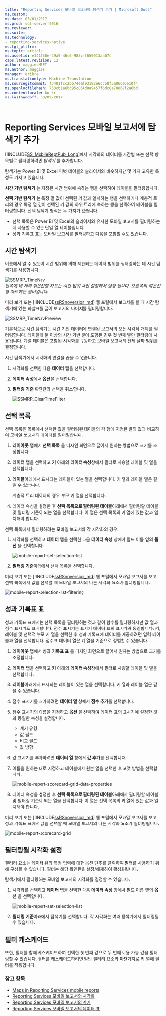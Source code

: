```yaml
---
title: "Reporting Services 모바일 보고서에 탐색기 추가 | Microsoft Docs"
ms.custom: 
ms.date: 03/01/2017
ms.prod: sql-server-2016
ms.reviewer: 
ms.suite: 
ms.technology:
- reporting-services-native
ms.tgt_pltfrm: 
ms.topic: article
ms.assetid: e141f50e-49a9-46c6-983c-f656013aa07c
caps.latest.revision: 12
author: maggiesMSFT
ms.author: maggies
manager: erikre
ms.translationtype: Machine Translation
ms.sourcegitcommit: f3481fcc2bb74eaf93182e6cc58f5a06666e10f4
ms.openlocfilehash: 753cb1a6bc95c854d8a9457f6dc8a70867f2a6bd
ms.contentlocale: ko-kr
ms.lasthandoff: 08/09/2017

---
```

# <a name="add-navigators-to-reporting-services-mobile-reports"></a>Reporting Services 모바일 보고서에 탐색기 추가
[!INCLUDE[SS_MobileReptPub_Long](../../includes/ss-mobilereptpub-long.md)]에서 시각화의 데이터를 시간별 또는 선택 항목별로 필터링하려면 *탐색기* 를 추가합니다. 

탐색기는 Power BI 및 Excel 피벗 테이블의 슬라이서와 비슷하지만 몇 가지 고유한 특성도 가지고 있습니다.

**시간 기반 탐색기** 는 지정된 시간 범위에 속하는 행을 선택하여 테이블을 필터링합니다. 

**선택 기반 탐색기** 는 특정 열 값이 선택된 키 값과 일치하는 행을 선택하거나 계층적 트리의 경우 특정 열 값이 선택된 키 값의 하위 트리에 속하는 행을 선택하여 테이블을 필터링합니다. 선택 탐색기 형식은 두 가지가 있습니다.
* 선택 목록은 Power BI 및 Excel의 슬라이서와 유사한 모바일 보고서를 필터링하는 데 사용할 수 있는 단일 열 테이블입니다.
* 성과 기록표 표는 모바일 보고서를 필터링하고 다음을 포함할 수도 있습니다. 
  
## <a name="time-navigators"></a>시간 탐색기   
  
이름에서 알 수 있듯이 시간 범위에 의해 제한되는 데이터 범위를 필터링하는 데 시간 탐색기를 사용합니다.   
  
![SSMRP_TimeNav](../../reporting-services/mobile-reports/media/ssmrp-timenav.png)  
*왼쪽에 네 개의 꺾은선형 차트는 시간 범위 사전 설정에서 설정 됩니다. 오른쪽의 꺾은선형 차트에는 필터입니다.*  
  
미리 보기 또는 [!INCLUDE[ssRSnoversion_md](../../includes/ssrsnoversion-md.md)] 웹 포털에서 보고서를 볼 때 시간 탐색기에 있는 화살표를 끌어 보고서의 나머지를 필터링합니다.  
  
![SSMRP_TimeNavPreview](../../reporting-services/mobile-reports/media/ssmrp-timenavpreview.png)  
  
기본적으로 시간 탐색기는 시간 기반 데이터에 연결된 보고서의 모든 시각적 개체를 필터링합니다. 테이블에 둘 이상의 시간 기반 열이 포함된 경우 첫 번째 열만 필터링에 사용됩니다. 계열 테이블은 포함된 시각화를 구동하고 모바일 보고서의 전체 날짜 범위를 결정합니다.  
  
시간 탐색기에서 시각화의 연결을 끊을 수 있습니다.   
1. 시각화를 선택한 다음 **데이터** 탭을 선택합니다.  
2. **데이터 속성**에서 **옵션**을 선택합니다.  
3. **필터링 기준** 확인란의 선택을 취소합니다.  
  
   ![SSMRP_ClearTimeFilter](../../reporting-services/mobile-reports/media/ssmrp-cleartimefilter.png)  
  
## <a name="selection-lists"></a>선택 목록   
  
선택 목록은 목록에서 선택한 값을 필터링된 테이블의 각 행에 지정된 열의 값과 비교하여 모바일 보고서의 데이터를 필터링합니다. 

1. **레이아웃** 탭에서 **선택 목록** 을 디자인 화면으로 끌어서 원하는 방법으로 크기를 조정합니다.

2. **데이터** 탭을 선택하고 **키** 아래의 **데이터 속성**창에서 필터로 사용할 테이블 및 열을 선택합니다. 

3. **레이블**아래에서 표시되는 레이블이 있는 열을 선택합니다. 키 열과 레이블 열은 같을 수 있습니다.  
  
   계층적 트리 데이터의 경우 부모 키 열을 선택합니다.  
  
4. 데이터 속성을 설정한 후 **선택 목록으로 필터링된 테이블**아래에서 필터링할 테이블 및 필터링 기준이 되는 열을 선택합니다. 이 열은 선택 목록의 키 열에 있는 값과 일치해야 합니다. 

선택 목록에서 필터링하려는 모바일 보고서의 각 시각화의 경우:

1. 시각화를 선택하고 **데이터** 탭을 선택한 다음 **데이터 속성** 창에서 필드 이름 옆의 **옵션** 을 선택합니다.

   ![mobile-report-set-selection-list](../../reporting-services/mobile-reports/media/mobile-report-set-selection-list.png)

2. **필터링 기준**아래에서 선택 목록을 선택합니다.

미리 보기 또는 [!INCLUDE[ssRSnoversion_md](../../includes/ssrsnoversion-md.md)] 웹 포털에서 모바일 보고서를 보고 선택 목록에서 값을 선택할 때 모바일 보고서의 다른 시각화 요소가 필터링됩니다.

![mobile-report-selection-list-filtering](../../reporting-services/mobile-reports/media/mobile-report-selection-list-filtering.png) 
     
## <a name="scorecard-grid"></a>성과 기록표 표  
  
성과 기록표 표에서는 선택 목록을 필터링하는 것과 같이 함수를 필터링하지만 값 열과 점수 표시기도 표시합니다. 점수 표시기는 표시기 데이터 표의 표시기와 동일합니다. 키, 레이블 및 선택적 부모 키 열을 선택한 후 성과 기록표에 데이터를 제공하려면 입력 테이블과 열을 선택합니다. 점수표 데이터 열은 키 열을 기준으로 정렬할 수 있습니다.  

1. **레이아웃** 탭에서 **성과 기록표 표** 를 디자인 화면으로 끌어서 원하는 방법으로 크기를 조정합니다.

2. **데이터** 탭을 선택하고 **키** 아래의 **데이터 속성**창에서 필터로 사용할 테이블 및 열을 선택합니다. 

3. **레이블**아래에서 표시되는 레이블이 있는 열을 선택합니다. 키 열과 레이블 열은 같을 수 있습니다.  
  
4. 점수 표시기를 추가하려면 **데이터 열** 창에서 **점수 추가**를 선택합니다.   
  
5. 점수 표시기의 이름을 지정하고 **옵션** 을 선택하여 데이터 표의 표시기에 설정한 것과 동일한 속성을 설정합니다.  
  
   * 계기 유형
   * 값 필드
   * 비교 필드
   * 값 방향
  
6. 값 표시기를 추가하려면 **데이터 열** 창에서 **값 추가**를 선택합니다.

7. 이름을 원하는 대로 지정하고 테이블에서 원본 열을 선택한 후 포맷 방법을 선택합니다.  

   ![mobile-report-scorecard-grid-data-properties](../../reporting-services/mobile-reports/media/mobile-report-scorecard-grid-data-properties.png)

8. 데이터 속성을 설정한 후 **선택 목록으로 필터링된 테이블**아래에서 필터링할 테이블 및 필터링 기준이 되는 열을 선택합니다. 이 열은 선택 목록의 키 열에 있는 값과 일치해야 합니다. 

미리 보기 또는 [!INCLUDE[ssRSnoversion_md](../../includes/ssrsnoversion-md.md)] 웹 포털에서 모바일 보고서를 보고 성과 기록표 표에서 값을 선택할 때 모바일 보고서의 다른 시각화 요소가 필터링됩니다.

![mobile-report-scorecard-grid](../../reporting-services/mobile-reports/media/mobile-report-scorecard-grid.png)
    
## <a name="set-which-visualizations-are-filtered"></a>필터링될 시각화 설정  
  
갤러리 요소는 데이터 뷰의 특정 입력에 대한 옵션 단추를 클릭하여 필터를 사용하기 위해 구성될 수 있습니다. 필터는 해당 확인란을 설정/해제하여 활성화됩니다.  

탐색기에서 필터링하는 모바일 보고서의 시각화를 결정할 수 있습니다.

1. 시각화를 선택하고 **데이터** 탭을 선택한 다음 **데이터 속성** 창에서 필드 이름 옆의 **옵션** 을 선택합니다.

   ![mobile-report-set-selection-list](../../reporting-services/mobile-reports/media/mobile-report-set-selection-list.png)

2. **필터링 기준**아래에서 탐색기를 선택합니다. 각 시각화는 여러 탐색기에서 필터링될 수 있습니다.
  
## <a name="cascading-filters"></a>필터 캐스케이드   
  
또한, 필터를 함께 캐스케이드하여 선택한 첫 번째 값으로 두 번째 이용 가능 값을 필터링할 수 있습니다. 필터를 캐스케이드하려면 일반 갤러리 요소와 마찬가지로 키 열에 필터를 적용합니다.  

### <a name="see-also"></a>참고 항목 
  
* [Maps in Reporting Services mobile reports](../../reporting-services/mobile-reports/maps-in-reporting-services-mobile-reports.md)
* [Reporting Services 모바일 보고서의 시각화](../../reporting-services/mobile-reports/add-visualizations-to-reporting-services-mobile-reports.md)
* [Reporting Services 모바일 보고서의 계기](../../reporting-services/mobile-reports/add-gauges-to-mobile-reports-reporting-services.md)
* [Reporting Services 모바일 보고서의 데이터 표](../../reporting-services/mobile-reports/add-data-grids-to-mobile-reports-reporting-services.md)  

